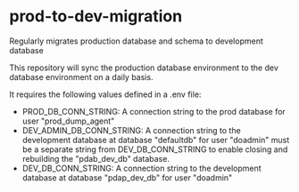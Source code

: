 # prod-to-dev-migration
Regularly migrates production database and schema to development database

This repository will sync the production database environment to the dev database environment on a daily basis.

It requires the following values defined in a .env file:

* PROD_DB_CONN_STRING: A connection string to the prod database for user "prod_dump_agent"
* DEV_ADMIN_DB_CONN_STRING: A connection string to the development database at database "defaultdb" for user "doadmin" must be a separate string from DEV_DB_CONN_STRING to enable closing and rebuilding the "pdab_dev_db" database.
* DEV_DB_CONN_STRING: A connection string to the development database at database "pdap_dev_db" for user "doadmin"
